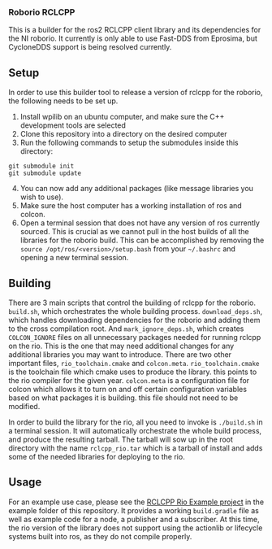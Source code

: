 ### Roborio RCLCPP
This is a builder for the ros2 RCLCPP client library and its dependencies for the NI roborio. It currently is only able to use Fast-DDS from Eprosima, but CycloneDDS support is being resolved currently.

## Setup
In order to use this builder tool to release a version of rclcpp for the roborio, the following needs to be set up.
1. Install wpilib on an ubuntu computer, and make sure the C++ development tools are selected
2. Clone this repository into a directory on the desired computer
3. Run the following commands to setup the submodules inside this directory:
```
git submodule init
git submodule update
```
4. You can now add any additional packages (like message libraries you wish to use).
5. Make sure the host computer has a working installation of ros and colcon.
6. Open a terminal session that does not have any version of ros currently sourced. This is crucial as we cannot pull in the host builds of all the libraries for the roborio build. This can be accomplished by removing the `source /opt/ros/<version>/setup.bash` from your `~/.bashrc` and opening a new terminal session.

## Building
There are 3 main scripts that control the building of rclcpp for the roborio. `build.sh`, which orchestrates the whole building process. `download_deps.sh`, which handles downloading dependencies for the roborio and adding them to the cross compilation root. And `mark_ignore_deps.sh`, which creates `COLCON_IGNORE` files on all unnecessary packages needed for running rclcpp on the rio. This is the one that may need additional changes for any additional libraries you may want to introduce. There are two other important files, `rio_toolchain.cmake` and `colcon.meta`. `rio_toolchain.cmake` is the toolchain file which cmake uses to produce the library. this points to the rio compiler for the given year. `colcon.meta` is a configuration file for colcon which allows it to turn on and off certain configuration variables based on what packages it is building. this file should not need to be modified. 


In order to build the library for the rio, all you need to invoke is `./build.sh` in a terminal session. It will automatically orchestrate the whole build process, and produce the resulting tarball. The tarball will sow up in the root directory with the name `rclcpp_rio.tar` which is a tarball of install and adds some of the needed libraries for deploying to the rio. 

## Usage
For an example use case, please see the [RCLCPP Rio Example project](example/README.md) in the example folder of this repository. It provides a working `build.gradle` file as well as example code for a node, a publisher and a subscriber. At this time, the rio version of the library does not support using the actionlib or lifecycle systems built into ros, as they do not compile properly. 